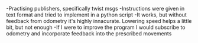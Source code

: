 -Practising publishers, specifically twist msgs
-Instructions were given in text format and tried to implement in a python script
-It works, but without feedback from odometry it's highly innacurate. Lowering speed helps a little bit, but not enough
-If I were to improve the program I would subscribe to odometry and incorporate feedback into the prescribed movements
